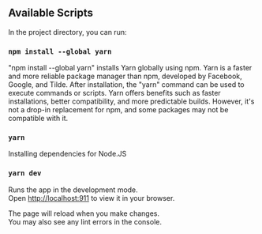 
## Available Scripts

In the project directory, you can run:

### `npm install --global yarn`

"npm install --global yarn" installs Yarn globally using npm. Yarn is a faster and more reliable package manager than npm, developed by Facebook, Google, and Tilde. After installation, the "yarn" command can be used to execute commands or scripts. Yarn offers benefits such as faster installations, better compatibility, and more predictable builds. However, it's not a drop-in replacement for npm, and some packages may not be compatible with it.

### `yarn`
Installing dependencies for Node.JS

### `yarn dev`

Runs the app in the development mode.\
Open [http://localhost:911](http://localhost:911) to view it in your browser.

The page will reload when you make changes.\
You may also see any lint errors in the console.